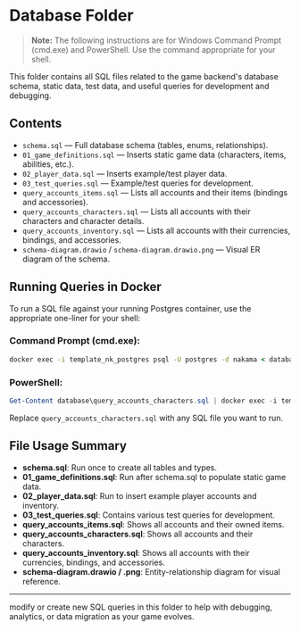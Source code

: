 # Database Folder

> **Note:** The following instructions are for Windows Command Prompt (cmd.exe) and PowerShell. Use the command appropriate for your shell.

This folder contains all SQL files related to the game backend's database schema, static data, test data, and useful queries for development and debugging.

## Contents

- `schema.sql` — Full database schema (tables, enums, relationships).
- `01_game_definitions.sql` — Inserts static game data (characters, items, abilities, etc.).
- `02_player_data.sql` — Inserts example/test player data.
- `03_test_queries.sql` — Example/test queries for development.
- `query_accounts_items.sql` — Lists all accounts and their items (bindings and accessories).
- `query_accounts_characters.sql` — Lists all accounts with their characters and character details.
- `query_accounts_inventory.sql` — Lists all accounts with their currencies, bindings, and accessories.
- `schema-diagram.drawio` / `schema-diagram.drawio.png` — Visual ER diagram of the schema.

## Running Queries in Docker

To run a SQL file against your running Postgres container, use the appropriate one-liner for your shell:

### **Command Prompt (cmd.exe):**
```cmd
docker exec -i template_nk_postgres psql -U postgres -d nakama < database\query_accounts_characters.sql
```

### **PowerShell:**
```powershell
Get-Content database\query_accounts_characters.sql | docker exec -i template_nk_postgres psql -U postgres -d nakama
```

Replace `query_accounts_characters.sql` with any SQL file you want to run.

## File Usage Summary

- **schema.sql**: Run once to create all tables and types.
- **01_game_definitions.sql**: Run after schema.sql to populate static game data.
- **02_player_data.sql**: Run to insert example player accounts and inventory.
- **03_test_queries.sql**: Contains various test queries for development.
- **query_accounts_items.sql**: Shows all accounts and their owned items.
- **query_accounts_characters.sql**: Shows all accounts and their characters.
- **query_accounts_inventory.sql**: Shows all accounts with their currencies, bindings, and accessories.
- **schema-diagram.drawio / .png**: Entity-relationship diagram for visual reference.

---

modify or create new SQL queries in this folder to help with debugging, analytics, or data migration as your game evolves. 